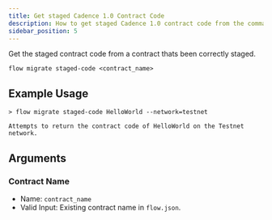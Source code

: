 ```yaml
---
title: Get staged Cadence 1.0 Contract Code
description: How to get staged Cadence 1.0 contract code from the command line
sidebar_position: 5
---
```


Get the staged contract code from a contract thats been correctly staged.

```shell
flow migrate staged-code <contract_name>
```

## Example Usage

```
> flow migrate staged-code HelloWorld --network=testnet

Attempts to return the contract code of HelloWorld on the Testnet network.

```

## Arguments

### Contract Name

- Name: `contract_name`
- Valid Input: Existing contract name in `flow.json`.
